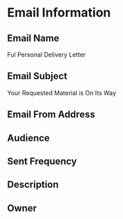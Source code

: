 # Email Information

## Email Name
Ful Personal Delivery Letter

## Email Subject
Your Requested Material is On Its Way

## Email From Address

## Audience

## Sent Frequency

## Description

## Owner
